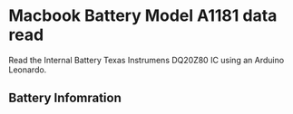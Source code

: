 # Macbook Battery Model A1181 data read

Read the Internal Battery Texas Instrumens DQ20Z80 IC using an Arduino Leonardo.

## Battery Infomration



